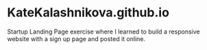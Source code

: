 # KateKalashnikova.github.io
Startup Landing Page exercise where I learned to build a responsive website with a sign up page and posted it online.
